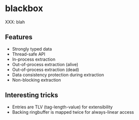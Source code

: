 # blackbox

XXX: blah

## Features

* Strongly typed data
* Thread-safe API
* In-process extraction
* Out-of-process extraction (alive)
* Out-of-process extraction (dead)
* Data consistency protection during extraction
* Non-blocking extraction

## Interesting tricks

* Entries are TLV (tag-length-value) for extensibility
* Backing ringbuffer is mapped twice for always-linear access
